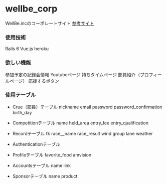 # wellbe_corp
WellBe.incのコーポレートサイト
[参考サイト](http://aogaku-tf.com/)
### 使用技術
Rails 6
Vue.js
heroku

### 欲しい機能
  参加予定の記録会情報
  Youtubeページ
  持ちタイムページ
  部員紹介（プロフィールページ）
  応援するボタン

### 使用テーブル
- Crue（部員）テーブル
  nickname
  email
  password
  password_confirmation
  birth_day

- Competitionテーブル
  name
  held_area
  entry_fee
  entry_qualification
- Recordテーブル
  fk race__name
  race_result
  wind
  group
  lane
  weather
- Authenticationテーブル
- Profileテーブル
  favorite_food
  amvision

- Accountsテーブル
  name
  link
- Sponsorテーブル
  name
  product
